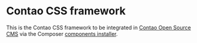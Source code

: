 Contao CSS framework
====================

This is the Contao CSS framework to be integrated in
[Contao Open Source CMS][1] via the Composer [components installer][2].


[1]: https://contao.org
[2]: http://robloach.github.io/component-installer/
